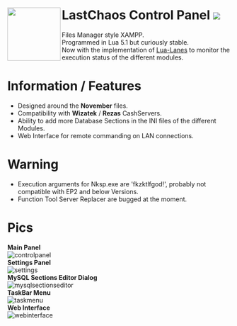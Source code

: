 # LastChaos Control Panel <img align="left" src="https://user-images.githubusercontent.com/5092697/136836589-b655f88e-f67e-433d-bc2a-12c0534e05d9.png" width="120px"> <img src="https://img.shields.io/badge/Version-RELEASE-orange"></img>

Files Manager style XAMPP.<br/>
Programmed in Lua 5.1 but curiously stable.<br/>
Now with the implementation of <a href="https://github.com/LuaLanes/lanes" onclick="return ! window.open(this.href);">Lua-Lanes</a> to monitor the execution status of the different modules.<br/>

# Information / Features
* Designed around the __November__ files.<br/>
* Compatibility with  __Wizatek__ / __Rezas__ CashServers.<br/>
* Ability to add more Database Sections in the INI files of the different Modules.<br/>
* Web Interface for remote commanding on LAN connections.

# Warning
* Execution arguments for Nksp.exe are 'fkzktlfgod!', probably not compatible with EP2 and below Versions.
* Function Tool Server Replacer are bugged at the moment.

# Pics
__Main Panel__<br/>
![controlpanel](https://user-images.githubusercontent.com/5092697/137599798-c59b8695-db6b-42ac-bca8-5eea8832e827.png)<br/>
__Settings Panel__<br/>
![settings](https://user-images.githubusercontent.com/5092697/137599910-13f7e7fb-ce98-4ade-bdbc-07aae0e5aa21.jpg)<br/>
__MySQL Sections Editor Dialog__<br/>
![mysqlsectionseditor](https://user-images.githubusercontent.com/5092697/137599914-6c4b986b-72d8-488d-b297-01e86f5a1d1d.jpg)<br/>
__TaskBar Menu__<br/>
![taskmenu](https://user-images.githubusercontent.com/5092697/137599915-2ba57eb1-2052-4c8e-89e8-c3742ec0b9c6.jpg)<br/>
__Web Interface__<br/>
![webinterface](https://user-images.githubusercontent.com/5092697/137599917-1f99fabc-b74d-4c0d-855f-0cd1680593e9.jpg)<br/>
